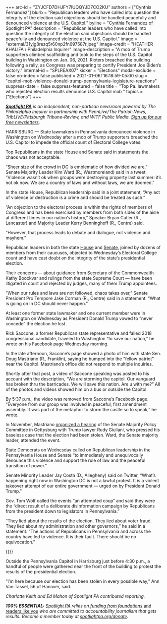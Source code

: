 +++
arc-id = "ZYJCFD7DHJFY7IUQQYJD7CO2KU"
authors = ["Cynthia Fernandez"]
blurb = "Republican leaders who have called into question the integrity of the election said objections should be handled peacefully and denounced violence at the U.S. Capitol."
byline = "Cynthia Fernandez of Spotlight PA"
description = "Republican leaders who have called into question the integrity of the election said objections should be handled peacefully and denounced violence at the U.S. Capitol."
image = "external/31yjg8rezq5r60np2fn697587r.jpeg"
image-credit = "HEATHER KHALIFA / Philadelphia Inquirer"
image-description = "A mob of Trump supporters climbed scaffolding and took to the steps of the U.S. Capitol building in Washington on Jan. 06, 2021. Rioters breached the building following a rally, as Congress was preparing to certify President Joe Biden’s victory."
internal-id = "SPLREAX07"
kicker = "Elections"
modal-exclude = false
no-index = false
published = 2021-01-06T16:18:59-05:00
slug = "capitol-mob-violence-donald-trump-pennsylvania-legislature-reactions"
suppress-date = false
suppress-featured = false
title = "Top Pa. lawmakers who rejected election results denounce U.S. Capitol mob "
topics = ["Elections"]
+++

<a href="https://www.spotlightpa.org/"><i><b>Spotlight PA</b></i></a><i> is an independent, non-partisan newsroom powered by The Philadelphia Inquirer in partnership with PennLive/The Patriot-News, TribLIVE/Pittsburgh Tribune-Review, and WITF Public Media. </i><a href="https://www.spotlightpa.org/newsletters"><i>Sign up for our free newsletters</i></a><i>.</i>

HARRISBURG — State lawmakers in Pennsylvania denounced violence in Washington on Wednesday after a mob of Trump supporters breached the U.S. Capitol to impede the official count of Electoral College votes.

Top Republicans in the state House and Senate said in statements the chaos was not acceptable.

“Sheer size of the crowd in DC is emblematic of how divided we are,” Senate Majority Leader Kim Ward (R., Westmoreland) said in a tweet. “Violence wasn’t ok when groups were destroying property last summer: it’s not ok now. We are a country of laws and without laws, we are doomed.”

In the state House, Republican leadership said in a joint statement, “Any act of violence or destruction is a crime and should be treated as such.”

“An objection to the electoral process is within the rights of members of Congress and has been exercised by members from both sides of the aisle at different times in our nation’s history,” Speaker Bryan Cutler (R., Lancaster) and Majority Leader Kerry Benninghoff (R., Centre) said.

<script src="https://www.spotlightpa.org/embed.js" async></script><div data-spl-embed-version="1" data-spl-src="https://www.spotlightpa.org/embeds/newsletter/"></div>

“However, that process leads to debate and dialogue, not violence and mayhem.”

Republican leaders in both the state <a href="https://www.spotlightpa.org/news/2020/12/pennsylvania-electors-republican-reject-congress-bryan-cutler/" target=_blank>House</a> and <a href="https://www.spotlightpa.org/news/2021/01/pennsylvania-senate-electoral-college-objection-donald-trump-joe-biden-2020-election/" target=_blank>Senate</a>, joined by dozens of members from their caucuses, objected to Wednesday’s Electoral College count and have cast doubt on the integrity of the state’s presidential election.

Their concerns — about guidance from Secretary of the Commonwealth Kathy Boockvar and rulings from the state Supreme Court — have been litigated in court and rejected by judges, many of them Trump appointees.

“When our rules and laws are not followed, chaos takes over,” Senate President Pro Tempore Jake Corman (R., Centre) said in a statement. “What is going on in DC should never happen.”

At least one former state lawmaker and one current member were in Washington on Wednesday as President Donald Trump vowed to “never concede” the election he lost.

Rick Saccone, a former Republican state representative and failed 2018 congressional candidate, traveled to Washington “to save our nation,” he wrote on his Facebook page Wednesday morning.

In the late afternoon, Saccone’s page showed a photo of him with state Sen. Doug Mastriano (R., Franklin), saying he bumped into the “fellow patriot” near the Capitol. Mastriano’s office did not respond to multiple inquiries.

Shortly after that post, a video of Saccone speaking was posted to his account with the description, “We are storming the capitol. Our vanguard has broken thru the barricades. We will save this nation. Are u with me?” All of the photos and videos showed him on a bus or outside the Capitol.


<script src="https://www.spotlightpa.org/embed.js" async></script><div data-spl-embed-version="1" data-spl-src="https://www.spotlightpa.org/embeds/donate/?teaser_text=Spotlight%20PA%20provides%20essential%2C%20public-service%20journalism%20thanks%20to%20readers%20like%20you.%20Help%20us%20continue%20that%20work."></div>

By 5:37 p.m., the video was removed from Saccone’s Facebook page. “Everyone from our group was involved in peaceful, first amendment assembly. It was part of the metaphor to storm the castle so to speak,” he wrote.

In November, Mastriano <a href="https://www.spotlightpa.org/news/2020/11/rudy-giuliani-trump-pennsylvania-election-senate-hearing/" target=_blank>organized a hearing</a> of the Senate Majority Policy Committee in Gettysburg with Trump lawyer Rudy Giuliani, who pressed his baseless case that the election had been stolen. Ward, the Senate majority leader, attended the event.

State Democrats on Wednesday called on Republican leadership in the Pennsylvania House and Senate “to immediately and unequivocally denounce this violence and support the rule of law and the peaceful transition of power.”

Senate Minority Leader Jay Costa (D., Allegheny) said on Twitter, “What’s happening right now in Washington DC is not a lawful protest. It is a violent takeover attempt of our entire government — urged on by President Donald Trump.”

Gov. Tom Wolf called the events “an attempted coup” and said they were the “direct result of a deliberate disinformation campaign by Republicans from the president down to legislators in Pennsylvania.”

“They lied about the results of the election. They lied about voter fraud. They lied about my administration and other governors,” he said in a statement. “The actions of Republicans in Pennsylvania and across the country have led to violence. It is their fault. There should be no equivocation.”

{{<picture src="external/h9jp77gzp1w0rzn6fwrh2sf5d8.jpeg" description="“I’m here because our election has been stolen in every possible way,&#34; Ann Van Tassel (left, in green) said." caption="“I’m here because our election has been stolen in every possible way,&#34; Ann Van Tassel (left, in green) said." credit="Charlotte Keith / Spotlight PA">}} 

Outside the Pennsylvania Capitol in Harrisburg just before 4:30 p.m., a handful of people were gathered near the front of the building to protest the results of the presidential election.

“I’m here because our election has been stolen in every possible way,” Ann Van Tassel, 56 of Hanover, said. 

<i>Charlotte Keith and Ed Mahon of Spotlight PA contributed reporting.</i>

<i><b>100% ESSENTIAL:</b></i><i> </i><a href="https://www.spotlightpa.org/"><i>Spotlight PA</i></a><i> relies on</i><a href="https://www.spotlightpa.org/support"><i> funding from foundations</i></a><i> </i><a href="https://www.spotlightpa.org/support">and readers like you</a><i> who are committed to accountability journalism that gets results. Become a member today at </i><a href="/donate?campaign=701Dn000000YgovIAC"><i>spotlightpa.org/donate</i></a><i>.</i>
